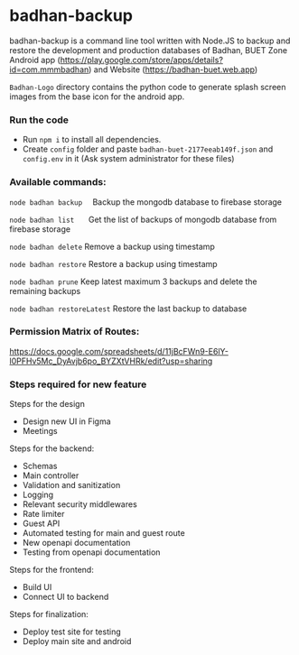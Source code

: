 # badhan-backup
badhan-backup is a command line tool written with Node.JS to backup and restore the development and production databases of Badhan, BUET Zone Android app (https://play.google.com/store/apps/details?id=com.mmmbadhan) and Website (https://badhan-buet.web.app)

`Badhan-Logo` directory contains the python code to generate splash screen images from the base icon for the android app.
### Run the code
* Run `npm i` to install all dependencies.
* Create `config` folder and paste `badhan-buet-2177eeab149f.json` and `config.env` in it (Ask system administrator for these files)

### Available commands:

`node badhan backup  `       Backup the mongodb database to firebase storage

`node badhan list   `        Get the list of backups of mongodb database from
firebase storage

`node badhan delete`         Remove a backup using timestamp

`node badhan restore`        Restore a backup using timestamp

`node badhan prune`          Keep latest maximum 3 backups and delete the remaining
backups

`node badhan restoreLatest`  Restore the last backup to database


### Permission Matrix of Routes:

https://docs.google.com/spreadsheets/d/11jBcFWn9-E6lY-l0PFHv5Mc_DyAvjb6po_BYZXtVHRk/edit?usp=sharing

### Steps required for new feature
Steps for the design
* Design new UI in Figma
* Meetings

Steps for the backend:
* Schemas
* Main controller
* Validation and sanitization
* Logging
* Relevant security middlewares
* Rate limiter
* Guest API
* Automated testing for main and guest route
* New openapi documentation
* Testing from openapi documentation

Steps for the frontend:
* Build UI
* Connect UI to backend

Steps for finalization:
* Deploy test site for testing
* Deploy main site and android
